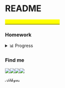 # README

[<mark style="color:yellow;">Click here to visit notebook</mark>](https://abhyas-kanaujia.gitbook.io/love-babbar-dsa-unacademy-homework/)<mark style="color:yellow;"></mark>

### Homework

<details>

<summary><span data-gb-custom-inline data-tag="emoji" data-code="1f4ca">📊</span> Progress</summary>

* [x] 01 Introduction to Programming
* [x] 02 Programming Basic I
* [x] 03 Programming Basic II
* [x] Doubt Clearing Session Part I
* [ ] 📔 04 Pattern Homework 👈
* [ ] 📔 05 Programming Basics III
* [ ] 📔 06 functions and array
* [ ] Doubt Clearing Session Part II
* [ ] 📔 07 Array Problems I
* [ ] 📺 08 Array Problem II
* [ ] 📺 09 2D Array
* [ ] Doubt Clearing Session
* [ ] 📺 10 Binary Search
* [ ] 📺 11 Binary Search Problems I
* [ ] 📺 12 Binary Search Problem II
* [ ] Doubt Clearing Session IV
* [ ] 📺 13 Sorting Techniques 👈
* [x] 14 Character Arrays and String&#x20;
* [ ] 📔 15 Basic Mathematics for DSA 👈
* [ ] 📺 Doubt Clearing Session V

</details>

### Find me&#x20;

[![](https://img.icons8.com/color/48/000000/linkedin-circled--v3.png)](https://www.linkedin.com/in/abhyas/)[![](https://img.icons8.com/ios-filled/50/000000/github.png)](https://github.com/abhyasKanaujia/)[![](https://img.icons8.com/color/48/000000/discord-logo.png)](http://discordapp.com/users/520215009469661195)[![](https://img.icons8.com/color/48/000000/telegram-app--v1.png)](http://t.me/Abhyas29)

𝒜𝒷𝒽𝓎𝒶𝓈
